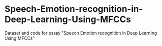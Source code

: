 # Speech-Emotion-recognition-in-Deep-Learning-Using-MFCCs
Dataset and code for essay "Speech Emotion recognition in Deep Learning Using MFCCs"
